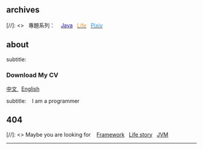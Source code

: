 ## archives

[//]: <> <span class="mega-octicon octicon-calendar"></span>&nbsp;&nbsp;專題系列： &nbsp;&nbsp; <a href ="https://www.hauchenglee.com/java.html"><font color="#1A0DAB">Java</font></a>&nbsp;&nbsp; <a href ="https://www.hauchenglee.com/life.html"><font color="#EB9439">Life</font></a>&nbsp;&nbsp; <a href ="https://www.pixiv.net/" target="_blank"><font color="#1E90FF">Pixiv</font></a>

## about

subtitle: <h3>Download My CV</h3>
          <a role="button" class="btn btn-primary hvr-grow-shadow" href="/assets/files/CV_Hao_Chen_CH.pdf" target="_blanks">
              <span class="flag-icon flag-icon-cn"></span> 中文
          </a>
          &nbsp;
          <a role="button" class="btn btn-primary hvr-grow-shadow" href="/assets/files/CV_Hao_Chen_EN.pdf" target="_blanks">
              <span class="flag-icon flag-icon-gb"></span> English
          </a>

subtitle: <span class="mega-octicon octicon-person"></span>&nbsp;&nbsp; I am a programmer

## 404

[//]: <> Maybe you are looking for &nbsp;&nbsp; <a href ="https://www.hauchenglee.com/arch.html">Framework</a>&nbsp;&nbsp; <a href ="https://www.hauchenglee.com/life.html">Life story</a>&nbsp;&nbsp; <a href ="https://www.hauchenglee.com/jvm.html">JVM</a>

---